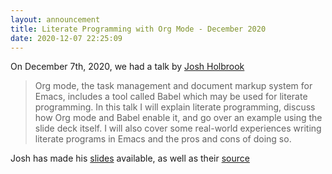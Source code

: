 ```yaml
---
layout: announcement
title: Literate Programming with Org Mode - December 2020
date: 2020-12-07 22:25:09
---
```


On December 7th, 2020, we had a talk by [Josh
Holbrook](https://www.josh.agency)

> Org mode, the task management and document markup system for Emacs,
> includes a tool called Babel which may be used for literate
> programming. In this talk I will explain literate programming,
> discuss how Org mode and Babel enable it, and go over an example
> using the slide deck itself. I will also cover some real-world
> experiences writing literate programs in Emacs and the pros and cons
> of doing so.

Josh has made his
[slides](https://github.com/jfhbrook/public-gpl/blob/main/talks/literate-programming-2020/talk.pdf)
available, as well as their
[source](https://github.com/jfhbrook/public-gpl/tree/main/talks/literate-programming-2020)
